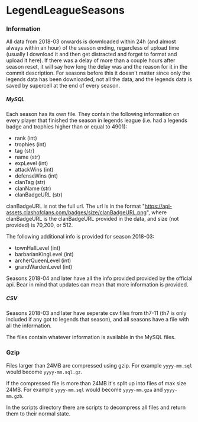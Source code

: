 # LegendLeagueSeasons

### Information
All data from 2018-03 onwards is downloaded within 24h (and almost always within an hour) of the season ending, regardless of upload time (usually I download it and then get distracted and forget to format and upload it here). If there was a delay of more than a couple hours after season reset, it will say how long the delay was and the reason for it in the commit description. For seasons before this it doesn't matter since only the legends data has been downloaded, not all the data, and the legends data is saved by supercell at the end of every season.
##### MySQL
Each season has its own file. They contain the following information on every player that finished the season in legends league (i.e. had a legends badge and trophies higher than or equal to 4901):

- rank (int)
- trophies (int)
- tag (str)
- name (str)
- expLevel (int)
- attackWins (int)
- defenseWins (int)
- clanTag (str)
- clanName (str)
- clanBadgeURL (str)

clanBadgeURL is not the full url. The url is in the format "https://api-assets.clashofclans.com/badges/size/clanBadgeURL.png", where clanBadgeURL is the clanBadgeURL provided in the data, and size (not provided) is 70,200, or 512.

The following additional info is provided for season 2018-03:

- townHallLevel (int)
- barbarianKingLevel (int)
- archerQueenLevel (int)
- grandWardenLevel (int)

Seasons 2018-04 and later have all the info provided provided by the official api. Bear in mind that updates can mean that more information is provided.
##### CSV
Seasons 2018-03 and later have seperate csv files from th7-11 (th7 is only included if any got to legends that season), and all seasons have a file with all the information.

The files contain whatever information is available in the MySQL files.

### Gzip
Files larger than 24MB are compressed using gzip. For example `yyyy-mm.sql` would become `yyyy-mm.sql.gz`.

If the compressed file is more than 24MB it's split up into files of max size 24MB. For example `yyyy-mm.sql` would become `yyyy-mm.gza` and `yyyy-mm.gzb`.

In the scripts directory there are scripts to decompress all files and return them to their normal state.
